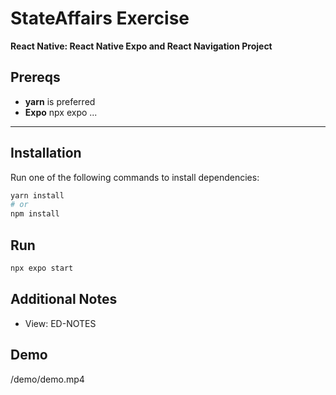 # StateAffairs Exercise

**React Native: React Native Expo and React Navigation Project**

## Prereqs

- **yarn** is preferred
- **Expo** npx expo ...

---

## Installation

Run one of the following commands to install dependencies:

```sh
yarn install
# or
npm install
```

## Run

```sh
npx expo start
```

## Additional Notes

- View: ED-NOTES

## Demo

/demo/demo.mp4
